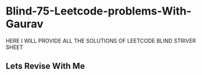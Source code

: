 # Blind-75-Leetcode-problems-With-Gaurav
HERE I WILL PROVIDE ALL THE SOLUTIONS OF LEETCODE BLIND STRIVER SHEET
## Lets Revise With Me
